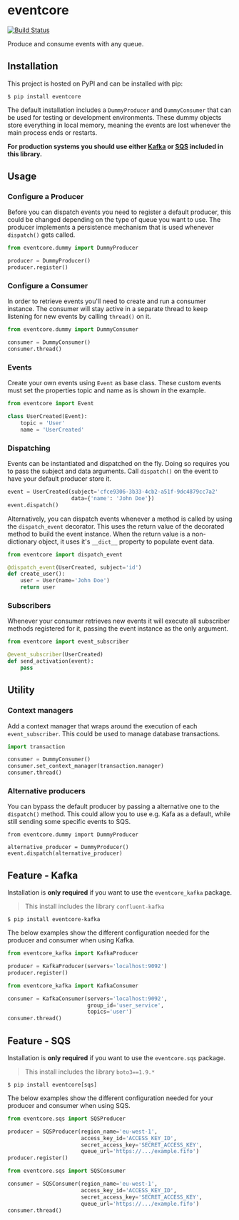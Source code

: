 # eventcore

[![Build Status](https://travis-ci.com/maikelboogerd/eventcore.svg?branch=master)](https://travis-ci.com/maikelboogerd/eventcore)

Produce and consume events with any queue.

## Installation

This project is hosted on PyPI and can be installed with pip:

```
$ pip install eventcore
```

The default installation includes a `DummyProducer` and `DummyConsumer` that can be used for testing or development environments. These dummy objects store everything in local memory, meaning the events are lost whenever the main process ends or restarts.

**For production systems you should use either [Kafka](#feature---kafka) or [SQS](#feature---sqs) included in this library.**

## Usage

### Configure a Producer

Before you can dispatch events you need to register a default producer, this could be changed depending on the type of queue you want to use. The producer implements a persistence mechanism that is used whenever `dispatch()` gets called.

```python
from eventcore.dummy import DummyProducer

producer = DummyProducer()
producer.register()
```

### Configure a Consumer

In order to retrieve events you'll need to create and run a consumer instance. The consumer will stay active in a separate thread to keep listening for new events by calling `thread()` on it.

```python
from eventcore.dummy import DummyConsumer

consumer = DummyConsumer()
consumer.thread()
```

### Events

Create your own events using `Event` as base class. These custom events must set the properties topic and name as is shown in the example.

```python
from eventcore import Event

class UserCreated(Event):
    topic = 'User'
    name = 'UserCreated'
```

### Dispatching

Events can be instantiated and dispatched on the fly. Doing so requires you to pass the subject and data arguments. Call `dispatch()` on the event to have your default producer store it.

```python
event = UserCreated(subject='cfce9306-3b33-4cb2-a51f-9dc4879cc7a2'
                    data={'name': 'John Doe'})
event.dispatch()
```

Alternatively, you can dispatch events whenever a method is called by using the `dispatch_event` decorator. This uses the return value of the decorated method to build the event instance. When the return value is a non-dictionary object, it uses it's `__dict__` property to populate event data.

```python
from eventcore import dispatch_event

@dispatch_event(UserCreated, subject='id')
def create_user():
    user = User(name='John Doe')
    return user
```

### Subscribers

Whenever your consumer retrieves new events it will execute all subscriber methods registered for it, passing the event instance as the only argument.

```python
from eventcore import event_subscriber

@event_subscriber(UserCreated)
def send_activation(event):
    pass
```

## Utility

### Context managers

Add a context manager that wraps around the execution of each `event_subscriber`. This could be used to manage database transactions.

```python
import transaction

consumer = DummyConsumer()
consumer.set_context_manager(transaction.manager)
consumer.thread()
```

### Alternative producers

You can bypass the default producer by passing a alternative one to the `dispatch()` method. This could allow you to use e.g. Kafa as a default, while still sending some specific events to SQS.

```
from eventcore.dummy import DummyProducer

alternative_producer = DummyProducer()
event.dispatch(alternative_producer)
```

## Feature - Kafka

Installation is **only required** if you want to use the `eventcore_kafka` package.

> This install includes the library `confluent-kafka`

```
$ pip install eventcore-kafka
```

The below examples show the different configuration needed for the producer and consumer when using Kafka.

```python
from eventcore_kafka import KafkaProducer

producer = KafkaProducer(servers='localhost:9092')
producer.register()
```

```python
from eventcore_kafka import KafkaConsumer

consumer = KafkaConsumer(servers='localhost:9092',
                         group_id='user_service',
                         topics='user')
consumer.thread()
```

## Feature - SQS

Installation is **only required** if you want to use the `eventcore.sqs` package.

> This install includes the library `boto3==1.9.*`

```
$ pip install eventcore[sqs]
```

The below examples show the different configuration needed for your producer and consumer when using SQS.

```python
from eventcore.sqs import SQSProducer

producer = SQSProducer(region_name='eu-west-1',
                       access_key_id='ACCESS_KEY_ID',
                       secret_access_key='SECRET_ACCESS_KEY',
                       queue_url='https://.../example.fifo')
producer.register()
```

```python
from eventcore.sqs import SQSConsumer

consumer = SQSConsumer(region_name='eu-west-1',
                       access_key_id='ACCESS_KEY_ID',
                       secret_access_key='SECRET_ACCESS_KEY',
                       queue_url='https://.../example.fifo')
consumer.thread()
```
